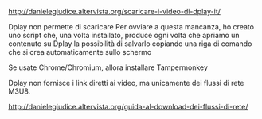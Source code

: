 http://danielegiudice.altervista.org/scaricare-i-video-di-dplay-it/

Dplay non permette di scaricare
Per ovviare a questa mancanza, 
ho creato uno script che, una volta installato, 
produce ogni volta che apriamo un contenuto su Dplay la possibilità di salvarlo copiando una riga di comando 
che si crea automaticamente sullo schermo

Se usate Chrome/Chromium, allora installare Tampermonkey


Dplay non fornisce i link diretti ai video, ma unicamente dei flussi di rete M3U8.


http://danielegiudice.altervista.org/guida-al-download-dei-flussi-di-rete/
